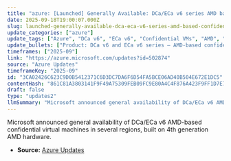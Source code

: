 ```yaml
---
title: "azure: [Launched] Generally Available: DCa/ECa v6 series AMD based confidential virtual machines (VMs)"
date: 2025-09-18T19:00:07.000Z
slug: launched-generally-available-dca-eca-v6-series-amd-based-confidential-virtual-machines-vms
update_categories: ["azure"]
update_tags: ["Azure", "DCa v6", "ECa v6", "Confidential VMs", "AMD", "General Availability", "UAE North", "Korea Central", "West Central US", "South Africa North", "Switzerland North", "UK South"]
update_bullets: ["Product: DCa v6 and ECa v6 series — AMD-based confidential VMs.", "Status: Generally available (GA).", "Regions: UAE North, Korea Central, West Central US, South Africa North, Switzerland North, and UK South.", "Hardware: Built on 4th generation AMD processors.", "Use case: Designed for confidential computing workloads that require hardware-based isolation."]
timeframes: ["2025-09"]
link: "https://azure.microsoft.com/updates?id=502874"
source: "Azure Updates"
timeframeKey: "2025-09"
id: "3CA02426C623C9D0B5412371C6D3DC7DA6F6D54FA5BCE06AD40B504E672E1DC5"
contentHash: "861C81A3803141F9F49A75309FEB09FC9E80A4C4F876A423F9FF1D7E7CC97038"
draft: false
type: "updates2"
llmSummary: "Microsoft announced general availability of DCa/ECa v6 AMD-based confidential virtual machines in several regions, built on 4th generation AMD hardware."
---
```


Microsoft announced general availability of DCa/ECa v6 AMD-based confidential virtual machines in several regions, built on 4th generation AMD hardware.

- **Source:** [Azure Updates](https://azure.microsoft.com/updates?id=502874)
